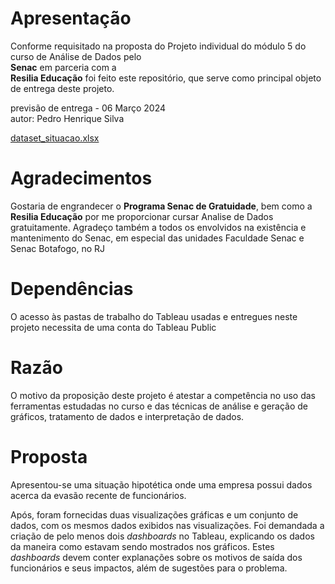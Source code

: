# Apresentação

Conforme requisitado na proposta do Projeto individual do módulo 5 do curso de Análise de Dados pelo  
**Senac** em parceria com a  
**Resilia Educação**
foi feito este repositório, que serve como principal objeto de entrega deste projeto.

previsão de entrega - 06 Março 2024  
autor: Pedro Henrique Silva

[dataset_situacao.xlsx](/dataset_situacao.xlsx)

# Agradecimentos
Gostaria de engrandecer o
**Programa Senac de Gratuidade**, bem como a
**Resilia Educação** por me proporcionar cursar Analise de Dados gratuitamente.
Agradeço também a todos os envolvidos na existência e mantenimento do Senac, em especial das unidades
Faculdade Senac e Senac Botafogo, no RJ

# Dependências
O acesso às pastas de trabalho do Tableau usadas e entregues neste projeto necessita de uma conta do Tableau Public

# Razão
O motivo da proposição deste projeto é atestar a competência no uso das ferramentas estudadas no curso e das técnicas de análise e geração de gráficos, tratamento de dados e interpretação de dados.

# Proposta
Apresentou-se uma situação hipotética onde uma empresa possui dados acerca da evasão recente de funcionários.

Após, foram fornecidas duas visualizações gráficas e um conjunto de dados, com os mesmos dados exibidos nas visualizações. Foi demandada a criação de pelo menos dois *dashboards* no Tableau, explicando os dados da maneira como estavam sendo mostrados nos gráficos. Estes *dashboards* devem conter explanações sobre os motivos de saída dos funcionários e seus impactos, além de sugestões para o problema.

